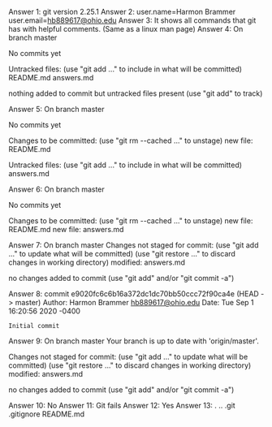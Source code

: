 Answer 1: git version 2.25.1
Answer 2: user.name=Harmon Brammer
user.email=hb889617@ohio.edu
Answer 3: It shows all commands that git has with helpful comments. (Same as a linux man page)
Answer 4: 
On branch master

No commits yet

Untracked files:
  (use "git add <file>..." to include in what will be committed)
        README.md
        answers.md

nothing added to commit but untracked files present (use "git add" to track)

Answer 5:
On branch master

No commits yet

Changes to be committed:
  (use "git rm --cached <file>..." to unstage)
        new file:   README.md

Untracked files:
  (use "git add <file>..." to include in what will be committed)
        answers.md

Answer 6: 
On branch master

No commits yet

Changes to be committed:
  (use "git rm --cached <file>..." to unstage)
        new file:   README.md
        new file:   answers.md

Answer 7:
On branch master
Changes not staged for commit:
  (use "git add <file>..." to update what will be committed)
  (use "git restore <file>..." to discard changes in working directory)
        modified:   answers.md

no changes added to commit (use "git add" and/or "git commit -a")

Answer 8:
commit e9020fc6c6b16a372dc1dc70bb50ccc72f90ca4e (HEAD -> master)
Author: Harmon Brammer <hb889617@ohio.edu>
Date:   Tue Sep 1 16:20:56 2020 -0400

    Initial commit

Answer 9: 
On branch master
Your branch is up to date with 'origin/master'.

Changes not staged for commit:
  (use "git add <file>..." to update what will be committed)
  (use "git restore <file>..." to discard changes in working directory)
        modified:   answers.md

no changes added to commit (use "git add" and/or "git commit -a")

Answer 10: No
Answer 11: Git fails
Answer 12: Yes
Answer 13: .  ..  .git  .gitignore  README.md


